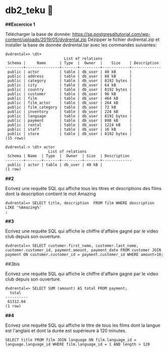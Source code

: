 # db2_teku :floppy_disk:

**##Excercice 1**

Télécharger la base de donnée: https://sp.postgresqltutorial.com/wp-content/uploads/2019/05/dvdrental.zip
Dézipper le fichier dvdrental.zip et installer la base de donnée dvdrental.tar avec les commandes suivantes:
```
dvdrental=> \dt+
                          List of relations
 Schema |     Name      | Type  |  Owner  |    Size    | Description 
--------+---------------+-------+---------+------------+-------------
 public | actor         | table | db_user | 40 kB      | 
 public | address       | table | db_user | 88 kB      | 
 public | category      | table | db_user | 8192 bytes | 
 public | city          | table | db_user | 64 kB      | 
 public | country       | table | db_user | 8192 bytes | 
 public | customer      | table | db_user | 96 kB      | 
 public | film          | table | db_user | 464 kB     | 
 public | film_actor    | table | db_user | 264 kB     | 
 public | film_category | table | db_user | 72 kB      | 
 public | inventory     | table | db_user | 224 kB     | 
 public | language      | table | db_user | 8192 bytes | 
 public | payment       | table | db_user | 888 kB     | 
 public | rental        | table | db_user | 1224 kB    | 
 public | staff         | table | db_user | 16 kB      | 
 public | store         | table | db_user | 8192 bytes | 
(15 rows)

dvdrental-> \dt+ actor
                   List of relations
 Schema | Name  | Type  |  Owner  | Size  | Description 
--------+-------+-------+---------+-------+-------------
 public | actor | table | db_user | 40 kB | 
(1 row)

```

**##2**

Ecrivez une requête SQL qui affiche tous les titres et descriptions des films dont la description contient le mot Amazing

```
dvdrental=> SELECT title, description  FROM film WHERE description  LIKE '%Amazing%'
;
```

**##3**

Ecrivez une requête SQL qui affiche le chiffre d'affaire gagné par le video club depuis son ouverture.

```
dvdrental=> SELECT customer.first_name, customer.last_name, customer.customer_id, payment.amount, payment_date FROM customer JOIN payment ON customer.customer_id = payment.customer_id WHERE amount>10; 

```

*##3bis*

Ecrivez une requête SQL qui affiche le chiffre d'affaire gagné par le video club depuis son ouverture.

```
dvdrental=> SELECT SUM (amount) AS total FROM payment;
  total   
----------
 61312.04
(1 row)

```

**##4**

Ecrivez une requête SQL qui affiche le titre de tous les films dont la langue est l'anglais et dont la durée est supérieure à 120 minutes.

```
SELECT title FROM film JOIN language ON film.language_id = language.language_id WHERE film.language_id = 1 AND length > 120
```





